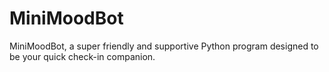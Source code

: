 # MiniMoodBot
MiniMoodBot, a super friendly and supportive Python program designed to be your quick check-in companion.
